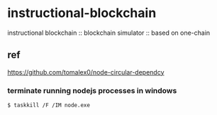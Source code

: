 # instructional-blockchain
instructional blockchain :: blockchain simulator :: based on one-chain

## ref
https://github.com/tomalex0/node-circular-dependcy

### terminate running nodejs processes in windows
```shell
$ taskkill /F /IM node.exe
```
